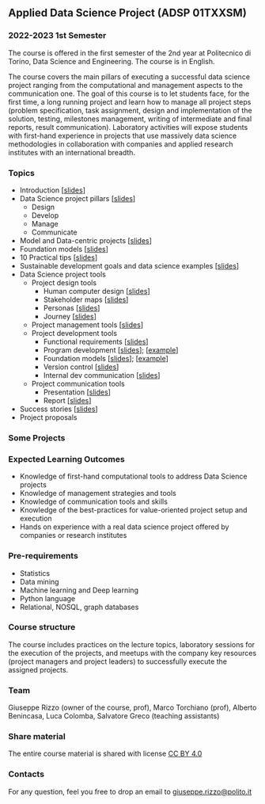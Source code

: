 ## Applied Data Science Project (ADSP 01TXXSM) 

### 2022-2023 1st Semester 

The course is offered in the first semester of the 2nd year at Politecnico di Torino, Data Science and Engineering. The course is in English. 

The course covers the main pillars of executing a successful data science project ranging from the computational and management aspects to the communication one.
The goal of this course is to let students face, for the first time, a long running project and learn how to manage all project steps (problem specification, task assignment, design and implementation of the solution, testing, milestones management, writing of intermediate and final reports, result communication).
Laboratory activities will expose students with first-hand experience in projects that use massively data science methodologies in collaboration with companies and applied research institutes with an international breadth.


### Topics

- Introduction [[slides](https://adsp-polito.github.io/2022/L01%20-%20ADSP%20-%20Intro.pdf)]
- Data Science project pillars [[slides](https://adsp-polito.github.io/2022/L02%20-%20ADSP%20-%20Pillars.pdf)] 
  - Design 
  - Develop
  - Manage
  - Communicate
- Model and Data-centric projects [[slides](https://adsp-polito.github.io/2022/L03%20-%20ADSP%20-%20Model_Data-centric%20projects.pdf)]
- Foundation models [[slides](https://adsp-polito.github.io/2022/L04%20-%20ADSP%20-%20Foundation%20models.pdf)]
- 10 Practical tips [[slides](https://adsp-polito.github.io/2022/L05%20-%20ADSP%20-%2010%20practical%20tips.pdf)]
- Sustainable development goals and data science examples [[slides](https://adsp-polito.github.io/2022/L06%20-%20ADSP%20-%20SGDs%20and%20data%20science%20project%20examples.pdf)]
- Data Science project tools
  - Project design tools
    - Human computer design [[slides](https://adsp-polito.github.io/2022/L07%20-%20ADSP%20-%20HDC%20Intro.pdf)]
    - Stakeholder maps [[slides](https://adsp-polito.github.io/2022/L08%20L09%20-%20ADSP%20HCD%20Stakeholders%20map.pdf)] 
    - Personas [[slides](https://adsp-polito.github.io/2022/L14%20-%20ADSP%20HCD%20Personas.pdf)] 
    - Journey [[slides](https://adsp-polito.github.io/2022/L18%2019%20-%20ADSP%20HCD%20journey.pdf)]
  - Project management tools [[slides](https://adsp-polito.github.io/2022/L11%20-%20ADSP%20-%20WBS%20and%20Gantt.pdf)]
  - Project development tools 
    - Functional requirements [[slides](https://adsp-polito.github.io/2022/L10%20-%20ADSP%20-%20Functional%20requirements%20and%20diagram.pdf)]  
    - Program development [[slides](https://adsp-polito.github.io/2022/L12%20-%20ADSP%20-%20Colaboratory.pdf)];
    [[example](https://adsp-polito.github.io/2022/L12%20-%20IMDb%20Sentiment%20Analysis.ipynbSimple%20Sentiment%20Analysis.ipynb)]
    - Foundation models [[slides](https://adsp-polito.github.io/2022/L13%20-%20ADSP%20-%20Foundation%20models%20-%20hub%20and%20examples.pdf)]; [[example](https://adsp-polito.github.io/2022/L13%20-%20ADSP%20-%20BERT%20Masking%20and%20NER.ipynb)]
    - Version control [[slides](https://adsp-polito.github.io/2022/L15%20-%20ADSP%20-%20Version%20Control.pdf)]
    - Internal dev communication [[slides](https://adsp-polito.github.io/2022/L16%20-%20ADSP%20-%20Team%20communication.pdf)]
  - Project communication tools
    - Presentation [[slides](https://adsp-polito.github.io/2022/L17%20-%20ADSP%20-%20Slides.pdf)]
    - Report [[slides](https://adsp-polito.github.io/2022/L20%20-%20ADSP%20-%20Report.pdf)]
- Success stories [[slides](https://adsp-polito.github.io/2022/L21%20-%20ADSP%20-%20Success%20stories.pdf)]
- Project proposals

### Some Projects


### Expected Learning Outcomes 
- Knowledge of first-hand computational tools to address Data Science projects  
- Knowledge of management strategies and tools
- Knowledge of communication tools and skills
- Knowledge of the best-practices for value-oriented project setup and execution
- Hands on experience with a real data science project offered by companies or research institutes

### Pre-requirements 
- Statistics
- Data mining
- Machine learning and Deep learning 
- Python language
- Relational, NOSQL, graph databases

### Course structure 
The course includes practices on the lecture topics, laboratory sessions for the execution of the projects, and meetups with the company key resources (project managers and project leaders) to successfully execute the assigned projects.

### Team
Giuseppe Rizzo (owner of the course, prof), Marco Torchiano (prof), Alberto Benincasa, Luca Colomba, Salvatore Greco (teaching assistants)

### Share material
The entire course material is shared with license [CC BY 4.0](https://creativecommons.org/licenses/by/4.0/) 

### Contacts
For any question, feel you free to drop an email to <giuseppe.rizzo@polito.it>
